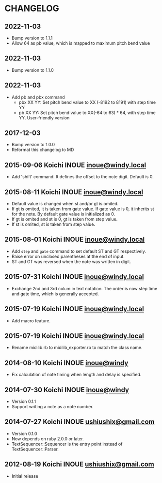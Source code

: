 # CHANGELOG
## 2022-11-03
* Bump version to 1.1.1
* Allow 64 as pb value, which is mapped to maximum pitch bend value

## 2022-11-03
* Bump version to 1.1.0

## 2022-11-03
* Add pb and pbx command
    * pbx XX YY: Set pitch bend value to XX (-8192 to 8191) with step time YY
    * pb XX YY: Set pitch bend value to XX(-64 to 63) * 64, with step time YY. User-friendly version

## 2017-12-03
* Bump version to 1.0.0
* Reformat this changelog to MD
	
## 2015-09-06  Koichi INOUE  <inoue@windy.local>

* Add 'shift' command.  It defines the offset to the note digit. Default is 0.

## 2015-08-11  Koichi INOUE  <inoue@windy.local>

* Default value is changed when st and/or gt is omited.
* If gt is omited, it is taken from gate value. If gate value is 0, it inherits st for the note. By default gate value is initialized as 0.
* If gt is omited and st is 0, gt is taken from step value.
* If st is omited, st is taken from step value.

## 2015-08-01  Koichi INOUE  <inoue@windy.local>

* Add `step` and `gate` command to set default ST and GT respectively.
* Raise error on unclosed parentheses at the end of input.
* ST and GT was reversed when the note was written in digit.

## 2015-07-31  Koichi INOUE  <inoue@windy.local>

* Exchange 2nd and 3rd colum in text notation. The order is now step time and gate time, which is generally accepted.

## 2015-07-19  Koichi INOUE  <inoue@windy.local>

* Add macro feature.

## 2015-07-19  Koichi INOUE  <inoue@windy.local>

* Rename midilib.rb to midilib_exporter.rb to match the class name.

## 2014-08-10  Koichi INOUE  <inoue@windy>

* Fix calculation of note timing when length and delay is specified.

## 2014-07-30  Koichi INOUE  <inoue@windy>

* Version 0.1.1
* Support writing a note as a note number.

## 2014-07-27  Koichi INOUE  <ushiushix@gmail.com>

* Version 0.1.0
* Now depends on ruby 2.0.0 or later.
* TextSequencer::Sequencer is the entry point instead of TextSequencer::Parser.

## 2012-08-19  Koichi INOUE  <ushiushix@gmail.com>

* Initial release
